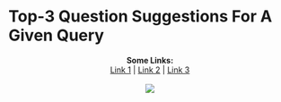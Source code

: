 # Top-3 Question Suggestions For A Given Query

<p align="center">
  <b>Some Links:</b><br>
  <a href="#">Link 1</a> |
  <a href="#">Link 2</a> |
  <a href="#">Link 3</a>
  <br><br>
  <img src="https://github.com/aditya-AI/Top-3-Question-Suggestions-For-A-Given-Query/blob/master/pipeline.png">
</p>
